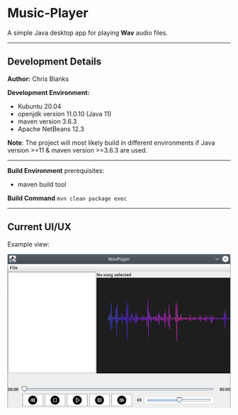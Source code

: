 # Music-Player

A simple Java desktop app for playing **Wav** audio files.

---

## Development Details

**Author:** Chris Blanks

**Development Environment:**
- Kubuntu 20.04
- openjdk version 11.0.10 (Java 11)
- maven version 3.6.3 
- Apache NetBeans 12.3

**Note**: The project will most likely build in different environments if Java version >=11 & maven version >=3.6.3 are used.

---
**Build Environment** 
prerequisites:
- maven build tool 

**Build Command**
`mvn clean package exec`

---
## Current UI/UX

Example view:

![GUI View](images/gui_view.png)

